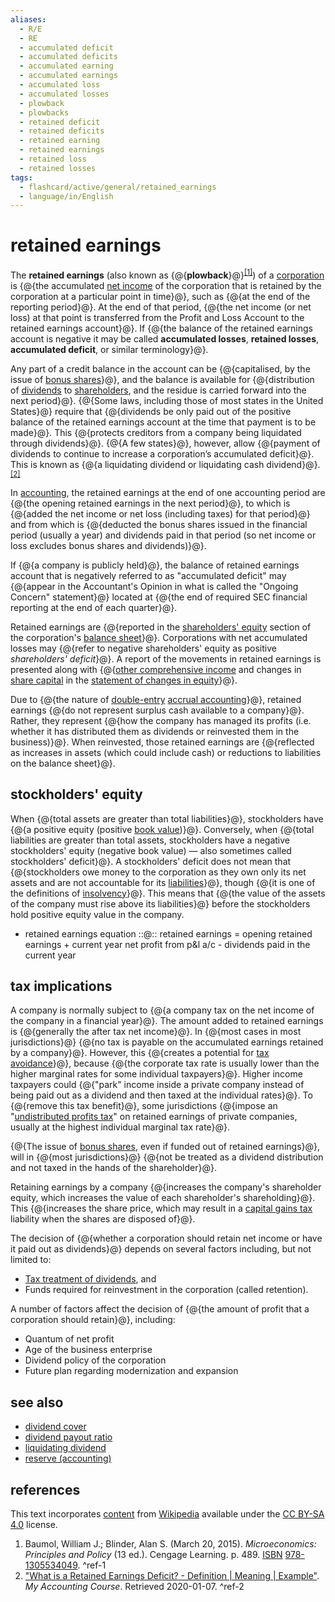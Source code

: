 ```yaml
---
aliases:
  - R/E
  - RE
  - accumulated deficit
  - accumulated deficits
  - accumulated earning
  - accumulated earnings
  - accumulated loss
  - accumulated losses
  - plowback
  - plowbacks
  - retained deficit
  - retained deficits
  - retained earning
  - retained earnings
  - retained loss
  - retained losses
tags:
  - flashcard/active/general/retained_earnings
  - language/in/English
---
```


# retained earnings

The __retained earnings__ (also known as {@{__plowback__}@}<sup>[\[1\]](#^ref-1)</sup>) of a [corporation](corporation.md) is {@{the accumulated [net income](net%20income.md) of the corporation that is retained by the corporation at a particular point in time}@}, such as {@{at the end of the reporting period}@}. At the end of that period, {@{the net income (or net loss) at that point is transferred from the Profit and Loss Account to the retained earnings account}@}. If {@{the balance of the retained earnings account is negative it may be called __accumulated losses__, __retained losses__, __accumulated deficit__, or similar terminology}@}. <!--SR:!2024-12-04,57,310!2024-12-11,64,310!2024-12-06,59,310!2025-05-31,187,310!2025-07-19,231,330-->

Any part of a credit balance in the account can be {@{capitalised, by the issue of [bonus shares](bonus%20share.md)}@}, and the balance is available for {@{distribution of [dividends](dividend.md) to [shareholders](shareholder.md), and the residue is carried forward into the next period}@}. {@{Some laws, including those of most states in the United States}@} require that {@{dividends be only paid out of the positive balance of the retained earnings account at the time that payment is to be made}@}. This {@{protects creditors from a company being liquidated through dividends}@}. {@{A few states}@}, however, allow {@{payment of dividends to continue to increase a corporation’s accumulated deficit}@}. This is known as {@{a liquidating dividend or liquidating cash dividend}@}.<sup>[\[2\]](#^ref-2)</sup> <!--SR:!2025-05-12,173,310!2025-05-22,181,310!2024-12-05,58,310!2024-12-11,62,310!2025-07-08,222,330!2024-12-18,69,310!2024-12-04,57,310!2025-07-31,241,330-->

In [accounting](accounting.md), the retained earnings at the end of one accounting period are {@{the opening retained earnings in the next period}@}, to which is {@{added the net income or net loss (including taxes) for that period}@} and from which is {@{deducted the bonus shares issued in the financial period (usually a year) and dividends paid in that period (so net income or loss excludes bonus shares and dividends)}@}. <!--SR:!2024-12-06,59,310!2024-12-11,64,310!2025-02-11,98,290-->

If {@{a company is publicly held}@}, the balance of retained earnings account that is negatively referred to as "accumulated deficit" may {@{appear in the Accountant's Opinion in what is called the "Ongoing Concern" statement}@} located at {@{the end of required SEC financial reporting at the end of each quarter}@}. <!--SR:!2024-12-15,66,310!2025-04-13,139,290!2025-03-18,135,310-->

Retained earnings are {@{reported in the [shareholders' equity](equity%20(finance).md) section of the corporation's [balance sheet](balance%20sheet.md)}@}. Corporations with net accumulated losses may {@{refer to negative shareholders' equity as positive _shareholders' deficit_}@}. A report of the movements in retained earnings is presented along with {@{[other comprehensive income](accumulated%20other%20comprehensive%20income.md) and changes in [share capital](share%20capital.md) in the [statement of changes in equity](statement%20of%20changes%20in%20equity.md)}@}. <!--SR:!2025-04-16,156,310!2025-02-15,103,290!2024-12-05,47,250-->

Due to {@{the nature of [double-entry](double-entry%20bookkeeping.md) [accrual accounting](accrual.md)}@}, retained earnings {@{do not represent surplus cash available to a company}@}. Rather, they represent {@{how the company has managed its profits (i.e. whether it has distributed them as dividends or reinvested them in the business)}@}. When reinvested, those retained earnings are {@{reflected as increases in assets (which could include cash) or reductions to liabilities on the balance sheet}@}. <!--SR:!2024-12-07,60,310!2024-12-09,60,310!2025-07-09,223,330!2025-02-19,98,270-->

## stockholders' equity

When {@{total assets are greater than total liabilities}@}, stockholders have {@{a positive equity (positive [book value](book%20value.md))}@}. Conversely, when {@{total liabilities are greater than total assets, stockholders have a negative stockholders' equity (negative book value) — also sometimes called stockholders' deficit}@}. A stockholders' deficit does not mean that {@{stockholders owe money to the corporation as they own only its net assets and are not accountable for its [liabilities](liability%20(financial%20accounting).md)}@}, though {@{it is one of the definitions of [insolvency](insolvency.md)}@}. This means that {@{the value of the assets of the company must rise above its liabilities}@} before the stockholders hold positive equity value in the company. <!--SR:!2024-12-14,65,310!2025-05-31,189,310!2025-06-06,193,310!2025-03-01,114,290!2025-06-07,193,310!2024-12-05,58,310-->

- retained earnings equation ::@:: retained earnings = opening retained earnings + current year net profit from p&l a/c - dividends paid in the current year <!--SR:!2025-02-19,106,290!2024-12-19,70,310-->

## tax implications

A company is normally subject to {@{a company tax on the net income of the company in a financial year}@}. The amount added to retained earnings is {@{generally the after tax net income}@}. In {@{most cases in most jurisdictions}@} {@{no tax is payable on the accumulated earnings retained by a company}@}. However, this {@{creates a potential for [tax avoidance](tax%20avoidance.md)}@}, because {@{the corporate tax rate is usually lower than the higher marginal rates for some individual taxpayers}@}. Higher income taxpayers could {@{"park" income inside a private company instead of being paid out as a dividend and then taxed at the individual rates}@}. To {@{remove this tax benefit}@}, some jurisdictions {@{impose an "[undistributed profits tax](undistributed%20profits%20tax.md)" on retained earnings of private companies, usually at the highest individual marginal tax rate}@}. <!--SR:!2025-03-12,119,290!2025-01-04,71,270!2024-12-11,62,310!2025-06-27,212,330!2025-06-26,212,330!2025-06-09,196,310!2025-06-18,203,310!2025-08-02,242,330!2025-06-25,208,310-->

{@{The issue of [bonus shares](bonus%20share.md), even if funded out of retained earnings}@}, will in {@{most jurisdictions}@} {@{not be treated as a dividend distribution and not taxed in the hands of the shareholder}@}. <!--SR:!2025-04-15,156,310!2025-05-08,170,310!2024-12-16,57,270-->

Retaining earnings by a company {@{increases the company's shareholder equity, which increases the value of each shareholder's shareholding}@}. This {@{increases the share price, which may result in a [capital gains tax](capital%20gains%20tax.md) liability when the shares are disposed of}@}. <!--SR:!2024-12-09,62,310!2025-01-27,81,270-->

The decision of {@{whether a corporation should retain net income or have it paid out as dividends}@} depends on several factors including, but not limited to: <!--SR:!2025-08-03,243,330-->

- [Tax treatment of dividends](dividend%20tax.md), and
- Funds required for reinvestment in the corporation (called retention).

A number of factors affect the decision of {@{the amount of profit that a corporation should retain}@}, including: <!--SR:!2025-05-11,172,310-->

- Quantum of net profit
- Age of the business enterprise
- Dividend policy of the corporation
- Future plan regarding modernization and expansion

## see also

- [dividend cover](dividend%20cover.md)
- [dividend payout ratio](dividend%20payout%20ratio.md)
- [liquidating dividend](liquidating%20distribution.md)
- [reserve (accounting)](reserve%20(accounting).md)

## references

This text incorporates [content](https://en.wikipedia.org/wiki/retained_earnings) from [Wikipedia](Wikipedia.md) available under the [CC BY-SA 4.0](https://creativecommons.org/licenses/by-sa/4.0/) license.

1. Baumol, William J.; Blinder, Alan S. (March 20, 2015). _Microeconomics: Principles and Policy_ (13 ed.). Cengage Learning. p. 489. [ISBN](ISBN.md) [978-1305534049](https://en.wikipedia.org/wiki/Special%3ABookSources/978-1305534049). <a id="^ref-1"></a>^ref-1
2. ["What is a Retained Earnings Deficit? - Definition | Meaning | Example"](https://www.myaccountingcourse.com/accounting-dictionary/retained-earnings-deficit). _My Accounting Course_. Retrieved 2020-01-07. <a id="^ref-2"></a>^ref-2
